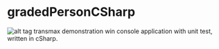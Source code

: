 # gradedPersonCSharp
![alt tag](https://ci.appveyor.com/api/projects/status/66pvt84b0gacgd7r?svg=true)
transmax demonstration win console application with unit test, written in cSharp.

